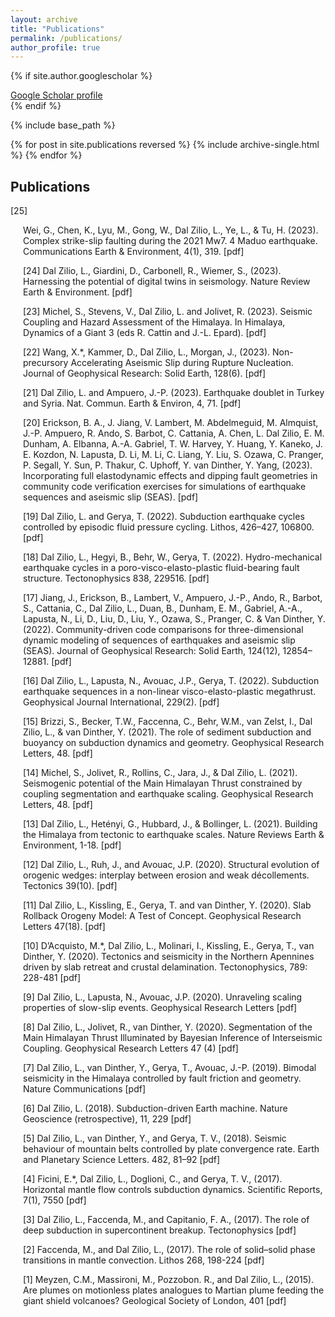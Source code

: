 ```yaml
---
layout: archive
title: "Publications"
permalink: /publications/
author_profile: true
---
```


{% if site.author.googlescholar %}
  <div class="wordwrap"><a href="{{site.author.googlescholar}}">Google Scholar profile</a></div>
{% endif %}

{% include base_path %}

{% for post in site.publications reversed %}
  {% include archive-single.html %}
{% endfor %}

## Publications 

[25] <div style="margin-left: 20px;"> Wei, G., Chen, K., Lyu, M., Gong, W., Dal Zilio, L., Ye, L., & Tu, H. (2023). Complex strike-slip faulting during the 2021 Mw7. 4 Maduo earthquake. Communications Earth & Environment, 4(1), 319. [pdf]

[24] Dal Zilio, L., Giardini, D., Carbonell, R., Wiemer, S., (2023). Harnessing the potential of digital twins in seismology. Nature Review Earth & Environment. [pdf]

[23] Michel, S., Stevens, V., Dal Zilio, L. and Jolivet, R. (2023). Seismic Coupling and Hazard Assessment of the Himalaya. In Himalaya, Dynamics of a Giant 3 (eds R. Cattin and J.-L. Epard). [pdf]

[22] Wang, X.*, Kammer, D., Dal Zilio, L., Morgan, J., (2023). Non-precursory Accelerating Aseismic Slip during Rupture Nucleation. Journal of Geophysical Research: Solid Earth, 128(6). [pdf]

[21] Dal Zilio, L. and Ampuero, J.-P. (2023). Earthquake doublet in Turkey and Syria. Nat. Commun. Earth & Environ, 4, 71. [pdf]

[20] Erickson, B. A., J. Jiang, V. Lambert, M. Abdelmeguid, M. Almquist, J.-P. Ampuero, R. Ando, S. Barbot, C. Cattania, A. Chen, L. Dal Zilio, E. M. Dunham, A. Elbanna, A.-A. Gabriel, T. W. Harvey, Y. Huang, Y. Kaneko, J. E. Kozdon, N. Lapusta, D. Li, M. Li, C. Liang, Y. Liu, S. Ozawa, C. Pranger, P. Segall, Y. Sun, P. Thakur, C. Uphoff, Y. van Dinther, Y. Yang, (2023). Incorporating full elastodynamic effects and dipping fault geometries in community code verification exercises for simulations of earthquake sequences and aseismic slip (SEAS). [pdf]

[19] Dal Zilio, L. and Gerya, T. (2022). Subduction earthquake cycles controlled by episodic fluid pressure cycling. Lithos, 426–427, 106800. [pdf]

[18] Dal Zilio, L., Hegyi, B., Behr, W., Gerya, T. (2022). Hydro-mechanical earthquake cycles in a poro-visco-elasto-plastic fluid-bearing fault structure. Tectonophysics 838, 229516. [pdf]

[17] Jiang, J., Erickson, B., Lambert, V., Ampuero, J.-P., Ando, R., Barbot, S., Cattania, C., Dal Zilio, L., Duan, B., Dunham, E. M., Gabriel, A.-A., Lapusta, N., Li, D., Liu, D., Liu, Y., Ozawa, S., Pranger, C. & Van Dinther, Y. (2022). Community-driven code comparisons for three-dimensional dynamic modeling of sequences of earthquakes and aseismic slip (SEAS). Journal of Geophysical Research: Solid Earth, 124(12), 12854–12881. [pdf]

[16] Dal Zilio, L., Lapusta, N., Avouac, J.P., Gerya, T. (2022). Subduction earthquake sequences in a non-linear visco-elasto-plastic megathrust. Geophysical Journal International, 229(2). [pdf]

[15] Brizzi, S., Becker, T.W., Faccenna, C., Behr, W.M., van Zelst, I., Dal Zilio, L., & van Dinther, Y. (2021). The role of sediment subduction and buoyancy on subduction dynamics and geometry. Geophysical Research Letters, 48. [pdf]

[14] Michel, S., Jolivet, R., Rollins, C., Jara, J., & Dal Zilio, L. (2021). Seismogenic potential of the Main Himalayan Thrust constrained by coupling segmentation and earthquake scaling. Geophysical Research Letters, 48. [pdf]

[13] Dal Zilio, L., Hetényi, G., Hubbard, J., & Bollinger, L. (2021). Building the Himalaya from tectonic to earthquake scales. Nature Reviews Earth & Environment, 1-18. [pdf]

[12] Dal Zilio, L., Ruh, J., and Avouac, J.P. (2020). Structural evolution of orogenic wedges: interplay between erosion and weak décollements. Tectonics 39(10). [pdf]

[11] Dal Zilio, L., Kissling, E., Gerya, T. and van Dinther, Y. (2020). Slab Rollback Orogeny Model: A Test of Concept. Geophysical Research Letters 47(18). [pdf]

[10] D’Acquisto, M.*, Dal Zilio, L., Molinari, I., Kissling, E., Gerya, T., van Dinther, Y. (2020). Tectonics and seismicity in the Northern Apennines driven by slab retreat and crustal delamination. Tectonophysics, 789: 228-481 [pdf]

[9] Dal Zilio, L., Lapusta, N., Avouac, J.P. (2020). Unraveling scaling properties of slow-slip events. Geophysical Research Letters [pdf]

[8] Dal Zilio, L., Jolivet, R., van Dinther, Y. (2020). Segmentation of the Main Himalayan Thrust Illuminated by Bayesian Inference of Interseismic Coupling. Geophysical Research Letters 47 (4) [pdf]

[7] Dal Zilio, L., van Dinther, Y., Gerya, T., Avouac, J.-P. (2019). Bimodal seismicity in the Himalaya controlled by fault friction and geometry. Nature Communications [pdf]

[6] Dal Zilio, L. (2018). Subduction-driven Earth machine. Nature Geoscience (retrospective), 11, 229 [pdf]

[5] Dal Zilio, L., van Dinther, Y., and Gerya, T. V., (2018). Seismic behaviour of mountain belts controlled by plate convergence rate. Earth and Planetary Science Letters. 482, 81–92 [pdf]

[4] Ficini, E.*, Dal Zilio, L., Doglioni, C., and Gerya, T. V., (2017). Horizontal mantle flow controls subduction dynamics. Scientific Reports, 7(1), 7550 [pdf]

[3] Dal Zilio, L., Faccenda, M., and Capitanio, F. A., (2017). The role of deep subduction in supercontinent breakup. Tectonophysics [pdf]

[2] Faccenda, M., and Dal Zilio, L., (2017). The role of solid–solid phase transitions in mantle convection. Lithos 268, 198-224 [pdf]

[1] Meyzen, C.M., Massironi, M., Pozzobon. R., and Dal Zilio, L., (2015). Are plumes on motionless plates analogues to Martian plume feeding the giant shield volcanoes? Geological Society of London, 401 [pdf]

